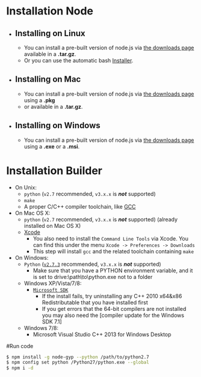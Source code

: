 # Installation Node
- ## Installing on Linux
    - You can install a pre-built version of node.js via [the downloads page](http://nodejs.org/download/) available in a **.tar.gz**.
    - Or you can use the automatic bash [Installer](https://github.com/taaem/nodejs-linux-installer/releases).

- ## Installing on Mac
    - You can install a pre-built version of node.js via [the downloads page](http://nodejs.org/download/) using a **.pkg** 
    - or available in a **.tar.gz**.

- ## Installing on Windows
    - You can install a pre-built version of node.js via [the downloads page](http://nodejs.org/download/) using a **.exe** or a **.msi**.

# Installation Builder
  * On Unix:
    * `python` (`v2.7` recommended, `v3.x.x` is __*not*__ supported)
    * `make`
    * A proper C/C++ compiler toolchain, like [GCC](https://gcc.gnu.org)
  * On Mac OS X:
    * `python` (`v2.7` recommended, `v3.x.x` is __*not*__ supported) (already installed on Mac OS X)
    * [Xcode](https://developer.apple.com/xcode/downloads/)
      * You also need to install the `Command Line Tools` via Xcode. You can find this under the menu `Xcode -> Preferences -> Downloads`
      * This step will install `gcc` and the related toolchain containing `make`
  * On Windows:
    * `Python` ([`v2.7.3`](http://www.python.org/download/releases/2.7.3#download) recommended, `v3.x.x` is __*not*__ supported)
      * Make sure that you have a PYTHON environment variable, and it is set to drive:\path\to\python.exe not to a folder
    * Windows XP/Vista/7/8:
      * [`Microsoft SDK`](https://www.microsoft.com/en-us/download/confirmation.aspx?id=8279)
        * If the install fails, try uninstalling any C++ 2010 x64&x86 Redistributable that you have installed first
        * If you get errors that the 64-bit compilers are not installed you may also need the [compiler update for the Windows SDK 7.1]
    * Windows 7/8:
      * Microsoft Visual Studio C++ 2013 for Windows Desktop

#Run code

```sh
$ npm install -g node-gyp --python /path/to/python2.7
$ npm config set python /Python27/python.exe --global
$ npm i -d
```